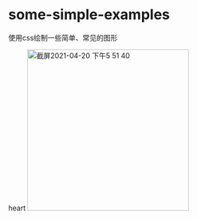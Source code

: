 # some-simple-examples
使用css绘制一些简单、常见的图形

heart 
<img width="324" alt="截屏2021-04-20 下午5 51 40" src="https://user-images.githubusercontent.com/28016082/115376586-6817f680-a201-11eb-9f1b-8d3114713400.png">

